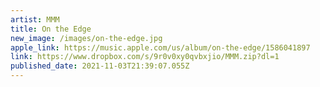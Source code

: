 ```yaml
---
artist: MMM
title: On the Edge
new_image: /images/on-the-edge.jpg
apple_link: https://music.apple.com/us/album/on-the-edge/1586041897
link: https://www.dropbox.com/s/9r0v0xy0qvbxjio/MMM.zip?dl=1
published_date: 2021-11-03T21:39:07.055Z
---
```

